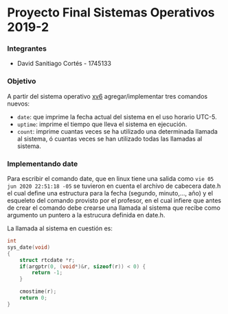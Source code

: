 # Proyecto Final Sistemas Operativos 2019-2

### Integrantes
* David Sanitiago Cortés - 1745133

### Objetivo
A partir del sistema operativo [xv6](https://github.com/mit-pdos/xv6-public) agregar/implementar tres comandos nuevos: 
* `date`: que imprime la fecha actual del sistema en el uso horario UTC-5.
* `uptime`: imprime el tiempo que lleva el sistema en ejecución.
* `count`: imprime cuantas veces se ha utilizado una determinada llamada al sistema, ó cuantas veces se han utilizado todas las llamadas al sistema.

### Implementando date
Para escribir el comando date, que en linux tiene una salida como `vie 05 jun 2020 22:51:18 -05` se tuvieron en cuenta el archivo de cabecera date.h
el cual define una estructura para la fecha (segundo, minuto,..., año) y el esqueleto del comando provisto por el profesor, en el cual
infiere que antes de crear el comando debe crearse una llamada al sistema que recibe como argumento un puntero a la estrucura definida en date.h.

La llamada al sistema en cuestión es:
```c
int
sys_date(void)
{
	struct rtcdate *r;
	if(argptr(0, (void*)&r, sizeof(r)) < 0) {
		return -1;
	}

	cmostime(r);
	return 0;
}
```
